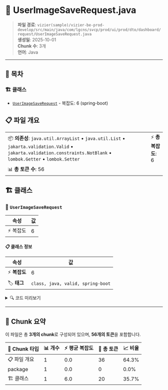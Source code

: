 # 📄 UserImageSaveRequest.java

> **파일 경로**: `vizier(sample)/vizier-be-prod-develop/src/main/java/com/lgcns/svcp/prod/ui/prod/dto/dashboard/request/UserImageSaveRequest.java`  
> **생성일**: 2025-10-01  
> **Chunk 수**: 3개  
> **언어**: Java
---

## 📑 목차

### 🏗️ 클래스
- [`UserImageSaveRequest`](#class-userimagesaverequest) - 복잡도: 6 (spring-boot)

## 📋 파일 개요

| | |
|--|--|
| 📦 **의존성**: `java.util.ArrayList` • `java.util.List` • `jakarta.validation.Valid` • `jakarta.validation.constraints.NotBlank` • `lombok.Getter` • `lombok.Setter` | ⚡ **총 복잡도**: 6 |
| 📊 **총 토큰 수**: 56 |  |



## 🏗️ 클래스

### <a id="class-userimagesaverequest"></a>🎯 `UserImageSaveRequest`

| 속성 | 값 |
|------|----|
| ⚡ 복잡도 | 6 |



#### 📋 클래스 정보

| 속성 | 값 |
|------|----|
| ⚡ **복잡도** | 6 || 📍 **라인 범위** | 13-13 |
| 🏷️ **태그** | `class, java, valid, spring-boot` || 🏗️ **프레임워크** | `spring-boot` |

<details>
<summary>🔍 코드 미리보기</summary>

```java
public class UserImageSaveRequest {
	
	@NotBlank(message = "Field is required")
	private String dsbdViewUuid;
	
	@Valid
	private List<UserImageRequest> requests = new ArrayList<>();
}...
```

**Chunk 정보**
- 🆔 **ID**: `8c1b41f869af`
- 📍 **라인**: 13-13
- 📊 **토큰**: 20
- 🏷️ **태그**: `class, java, valid, spring-boot`

</details>

---





## 🧩 Chunk 요약

이 파일은 총 **3개의 chunk**로 구성되어 있으며, **56개의 토큰**을 포함합니다.

| 🧩 Chunk 타입 | 📊 개수 | ⚡ 평균 복잡도 | 📝 총 토큰 | 📈 비율 |
|---------------|--------|-------------|----------|--------|
| 📋 파일 개요 | 1 | 0.0 | 36 | 64.3% |
| package | 1 | 0.0 | 0 | 0.0% |
| 🏗️ 클래스 | 1 | 6.0 | 20 | 35.7% |

